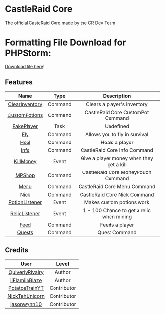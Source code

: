 # CastleRaid Core
The official CasteRaid Core made by the CR Dev Team

# Formatting File Download for PHPStorm:
[Download file here](https://cdn.discordapp.com/attachments/394542043952578562/402552282664796170/Default.xml)!

## Features
| Name | Type | Description |
| :---: | :---: | :---: |
| [ClearInventory](https://github.com/QuiverlyRivalry/Core/blob/master/src/CRCore/Commands/ClearInventoryCommand.php) | Command | Clears a player's inventory |
| [CustomPotions](https://github.com/QuiverlyRivalry/Core/blob/master/src/CRCore/Commands/CustomPotionsCommand.php) | Command | CastleRaid Core CustomPot Command |
| [FakePlayer](https://github.com/QuiverlyRivalry/Core/blob/master/src/CRCore/Events/FakePlayerTask.php) | Task | Undefined |
| [Fly](https://github.com/QuiverlyRivalry/Core/blob/master/src/CRCore/Commands/FlyCommand.php) | Command | Allows you to fly in survival |
| [Heal](https://github.com/QuiverlyRivalry/Core/blob/master/src/CRCore/Commands/HealCommand.php) | Command | Heals a player |
| [Info](https://github.com/QuiverlyRivalry/Core/blob/master/src/CRCore/Commands/InfoCommand.php) | Command | CastleRaid Core Info Command |
| [KillMoney](https://github.com/QuiverlyRivalry/Core/blob/master/src/CRCore/Events/KillMoney.php) | Event | Give a player money when they get a kill |
| [MPShop](https://github.com/QuiverlyRivalry/Core/blob/master/src/CRCore/Commands/MPShop.php) | Command | CastleRaid Core MoneyPouch Command |
| [Menu](https://github.com/QuiverlyRivalry/Core/blob/master/src/CRCore/Commands/MenuCommand.php) | Command | CastleRaid Core Menu Command |
| [Nick](https://github.com/QuiverlyRivalry/Core/blob/master/src/CRCore/Commands/NickCommand.php) | Command | CastleRaid Core Nick Command |
| [PotionListener](https://github.com/QuiverlyRivalry/Core/blob/master/src/CRCore/Events/PotionListener.php) | Event | Makes custom potions work |
| [RelicListener](https://github.com/QuiverlyRivalry/Core/blob/master/src/CRCore/Events/RelicListener.php) | Event | 1 - 100 Chance to get a relic when mining |
| [Feed](https://github.com/QuiverlyRivalry/Core/blob/master/src/CRCore/Commands/FeedCommand.php) | Command | Feeds a player |
| [Quests](https://github.com/QuiverlyRivalry/Core/blob/master/src/CRCore/Commands/QuestsCommand.php) | Command | Quest Command |

## Credits
| User | Level |
| :---: | :---: |
| [QuiverlyRivalry](https://github.com/QuiverlyRivalry) | Author |
| [iiFlamiinBlaze](https://github.com/iiFlamiinBlaze) | Author |
| [PotatoeTrainYT](https://github.com/PotatoeTrainYT) | Contributor |
| [NickTehUnicorn](https://github.com/NickTehUnicorn) | Contributor |
| [jasonwynn10](https://github.com/jasonwynn10) | Contributor |
